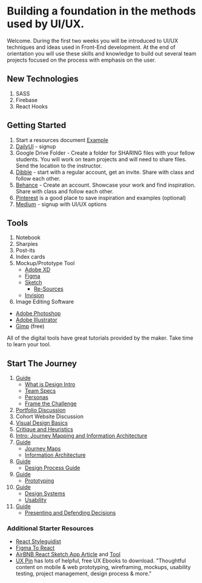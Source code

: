 # Building a foundation in the methods used by UI/UX.

Welcome. During the first two weeks you will be introduced to UI/UX techniques and ideas used in Front-End development. At the end of orientation you will use these skills and knowledge to build out several team projects focused on the process with emphasis on the user.

## New Technologies
1. SASS
2. Firebase
3. React Hooks

## Getting Started
1. Start a resources document [Example](https://github.com/brendalong/design-resources)
1. [DailyUI](https://www.dailyui.co/) - signup
1. Google Drive Folder - Create a folder for SHARING files with your fellow students. You will work on team projects and will need to share files. Send the location to the instructor.
1. [Dibble](https://dribbble.com/) - start with a regular account, get an invite. Share with class and follow each other.
1. [Behance](https://www.behance.net/) - Create an account. Showcase your work and find inspiration. Share with class and follow each other.
1. [Pinterest](https://www.pinterest.com) is a good place to save inspiration and examples (optional)
1. [Medium](https://medium.com) - signup with UI/UX options


## Tools
1. Notebook
2. Sharpies
3. Post-its
4. Index cards
5. Mockup/Prototype Tool
   * [Adobe XD](https://www.adobe.com/products/xd.html)
   * [Figma](https://www.figma.com)
   * [Sketch](https://www.sketch.com)
     * [Re-Sources](https://www.sketchappsources.com/)
   * [Invision](https://www.invisionapp.com/)
6. Image Editing Software
  * [Adobe Photoshop](https://www.adobe.com/products/catalog.html)
  * [Adobe Illustrator](https://www.adobe.com/products/catalog.html)
  * [Gimp](https://www.gimp.org/) (free)

All of the digital tools have great tutorials provided by the maker. Take time to learn your tool.


## Start The Journey
   1. [Guide](orientation-materials/orientation-1.md)
      * [What is Design Intro](orientation-materials/Design_Process_Intro.pdf)
      * [Team Specs](orientation-materials/Team_Specs.pdf)
      * [Personas](orientation-materials/Personas.pdf)
      * [Frame the Challenge](orientation-materials/FrameTheChallenge.pdf)
   1. [Portfolio Discussion](orientation-materials/orientation-portfolio.md)
   1. Cohort Website Discussion
   1. [Visual Design Basics](orientation-materials/orientation-4.md)
   1. [Critique and Heuristics](orientation-materials/orientation-2.md)
   1. [Intro: Journey Mapping and Information Architecture](orientation-materials/orientation-5.md)
   1. [Guide](orientation-materials/orientation-6.md)
       * [Journey Maps](orientation-materials/JourneyMaps.pdf)
       * [Information Architecture](orientation-materials/InfoArch.pdf)
   1. [Guide](orientation-materials/orientation-7.md)
       * [Design Process Guide](orientation-materials/Design_Process.pdf)
   1. [Guide](orientation-8.md)
       * [Prototyping](orientation-materials/Prototype.pdf)
   1. [Guide](orientation-materials/orientation-9.md)
       * [Design Systems](orientation-materials/DesignSys.pdf)
       * [Usability](orientation-materials/Usability.pdf)
   1. [Guide](orientation-materials/orientation-10.md)
       * [Presenting and Defending Decisions](orientation-materials/Present-Defend.pdf)



### Additional Starter Resources
* [React Styleguidist](https://github.com/styleguidist/react-styleguidist)
* [Figma To React](https://www.figma.com/blog/introducing-figma-to-react/)
* [AirBNB React Sketch App Article](https://airbnb.design/painting-with-code/) and [Tool](https://github.com/airbnb/react-sketchapp)
* [UX Pin](https://www.uxpin.com/studio/ebooks/) has lots of helpful, free UX Ebooks to download. "Thoughtful content on mobile & web prototyping, wireframing, mockups, usability testing, project management, design process & more."
